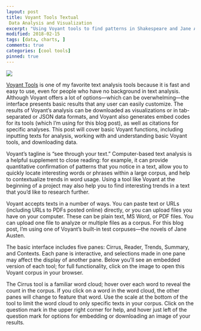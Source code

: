 ```yaml
---
layout: post
title: Voyant Tools Textual
 Data Analysis and Visualization
excerpt: "Using Voyant tools to find patterns in Shakespeare and Jane Austen"
modified: 2018-02-15
tags: [data, charts, ]
comments: true
categories: [cool tools]
pinned: true
---
```


![](http://tanaka.co.zw//assets/images/posts/Voyant-Tools.png)

[Voyant Tools](http://voyant-tools.org/) is one of my favorite text analysis tools because it is fast and easy to use, even for people who have no background in text analysis. Although Voyant offers a lot of options—which can be overwhelming—the interface presents basic results that any user can easily customize. The results of Voyant’s analysis can be downloaded as visualizations or in tab-separated or JSON data formats, and Voyant also generates embed codes for its tools (which I’m using for this blog post), as well as citations for specific analyses. This post will cover basic Voyant functions, including inputting texts for analysis, working with and understanding basic Voyant tools, and downloading data.

Voyant’s tagline is “see through your text.” Computer-based text analysis is a helpful supplement to close reading: for example, it can provide quantitative confirmation of patterns that you notice in a text, allow you to quickly locate interesting words or phrases within a large corpus, and help to contextualize trends in word usage. Using a tool like Voyant at the beginning of a project may also help you to find interesting trends in a text that you’d like to research further.

Voyant accepts texts in a number of ways. You can paste text or URLs (including URLs to PDFs posted online) directly, or you can upload files you have on your computer. These can be plain text, MS Word, or PDF files. You can upload one file to analyze or multiple files as a corpus. For this blog post, I’m using one of Voyant’s built-in test corpuses—the novels of Jane Austen.

The basic interface includes five panes: Cirrus, Reader, Trends, Summary, and Contexts. Each pane is interactive, and selections made in one pane may affect the display of another pane. Below you’ll see an embedded version of each tool; for full functionality, click on the image to open this Voyant corpus in your browser.

The Cirrus tool is a familiar word cloud; hover over each word to reveal the count in the corpus. If you click on a word in the word cloud, the other panes will change to feature that word. Use the scale at the bottom of the tool to limit the word cloud to only specific texts in your corpus. Click on the question mark in the upper right corner for help, and hover just left of the question mark for options for embedding or downloading an image of your results.
